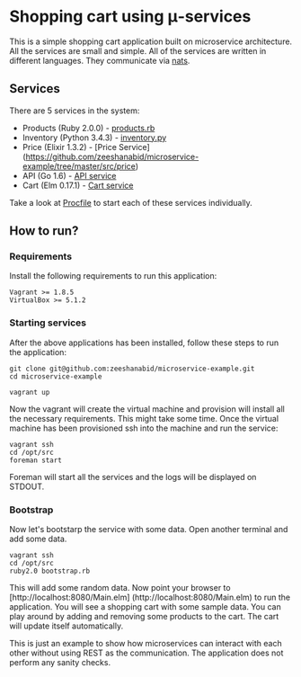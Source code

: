 # Shopping cart using μ-services
This is a simple shopping cart application built on microservice architecture. All the services are small and simple. All of the services are written in different languages. They communicate via [nats](http://nats.io/ "nats").

## Services
There are 5 services in the system:

* Products (Ruby 2.0.0) - [products.rb](https://github.com/zeeshanabid/microservice-example/blob/master/src/products.rb)
* Inventory (Python 3.4.3) - [inventory.py](https://github.com/zeeshanabid/microservice-example/blob/master/src/inventory.py)
* Price (Elixir 1.3.2) - [Price Service] (https://github.com/zeeshanabid/microservice-example/tree/master/src/price)
* API (Go 1.6) - [API service](https://github.com/zeeshanabid/microservice-example/tree/master/src/api)
* Cart (Elm 0.17.1) - [Cart service](https://github.com/zeeshanabid/microservice-example/tree/master/src/cart)

Take a look at [Procfile](https://github.com/zeeshanabid/microservice-example/blob/master/src/Procfile) to start each of these services individually.
## How to run?

### Requirements
Install the following requirements to run this application:

```
Vagrant >= 1.8.5
VirtualBox >= 5.1.2
```

### Starting services

After the above applications has been installed, follow these steps to run the application:

``` shell
git clone git@github.com:zeeshanabid/microservice-example.git
cd microservice-example

vagrant up
```

Now the vagrant will create the virtual machine and provision will install all the necessary requirements. This might take some time. Once the virtual machine has been provisioned ssh into the machine and run the service:

``` shell
vagrant ssh
cd /opt/src
foreman start
```

Foreman will start all the services and the logs will be displayed on STDOUT. 

### Bootstrap

Now let's bootstarp the service with some data. Open another terminal and add some data.

``` shell
vagrant ssh
cd /opt/src
ruby2.0 bootstrap.rb
```

This will add some random data. Now point your browser to [http://localhost:8080/Main.elm] (http://localhost:8080/Main.elm) to run the application. You will see a shopping cart with some sample data. You can play around by adding and removing some products to the cart. The cart will update itself automatically.

This is just an example to show how microservices can interact with each other without using REST as the communication. The application does not perform any sanity checks.
